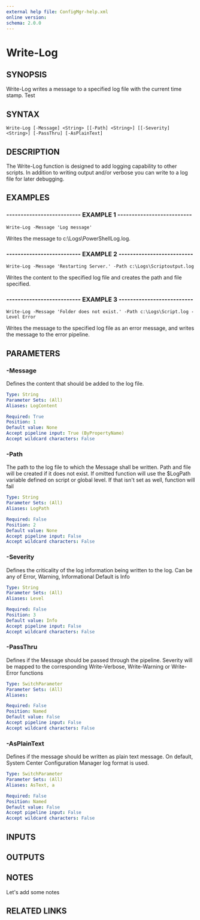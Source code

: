 ```yaml
---
external help file: ConfigMgr-help.xml
online version: 
schema: 2.0.0
---
```


# Write-Log

## SYNOPSIS
Write-Log writes a message to a specified log file with the current time stamp.
Test

## SYNTAX

```
Write-Log [-Message] <String> [[-Path] <String>] [[-Severity] <String>] [-PassThru] [-AsPlainText]
```

## DESCRIPTION
The Write-Log function is designed to add logging capability to other scripts.
In addition to writing output and/or verbose you can write to a log file for
later debugging.

## EXAMPLES

### -------------------------- EXAMPLE 1 --------------------------
```
Write-Log -Message 'Log message'
```

Writes the message to c:\Logs\PowerShellLog.log.

### -------------------------- EXAMPLE 2 --------------------------
```
Write-Log -Message 'Restarting Server.' -Path c:\Logs\Scriptoutput.log
```

Writes the content to the specified log file and creates the path and file specified.

### -------------------------- EXAMPLE 3 --------------------------
```
Write-Log -Message 'Folder does not exist.' -Path c:\Logs\Script.log -Level Error
```

Writes the message to the specified log file as an error message, and writes the message to the error pipeline.

## PARAMETERS

### -Message
Defines the content that should be added to the log file.

```yaml
Type: String
Parameter Sets: (All)
Aliases: LogContent

Required: True
Position: 1
Default value: None
Accept pipeline input: True (ByPropertyName)
Accept wildcard characters: False
```

### -Path
The path to the log file to which the Message shall be written.
Path and file will be created if it does not exist.
If omitted function will use the $LogPath variable defined on script or global level.
If that isn't set as well, function will fail

```yaml
Type: String
Parameter Sets: (All)
Aliases: LogPath

Required: False
Position: 2
Default value: None
Accept pipeline input: False
Accept wildcard characters: False
```

### -Severity
Defines the criticality of the log information being written to the log.
Can be any of Error, Warning, Informational
Default is Info

```yaml
Type: String
Parameter Sets: (All)
Aliases: Level

Required: False
Position: 3
Default value: Info
Accept pipeline input: False
Accept wildcard characters: False
```

### -PassThru
Defines if the Message should be passed through the pipeline.
Severity will be mapped to the corresponding Write-Verbose, Write-Warning
or Write-Error functions

```yaml
Type: SwitchParameter
Parameter Sets: (All)
Aliases: 

Required: False
Position: Named
Default value: False
Accept pipeline input: False
Accept wildcard characters: False
```

### -AsPlainText
Defines if the message should be written as plain text message.
On default, System Center Configuration Manager log format is used.

```yaml
Type: SwitchParameter
Parameter Sets: (All)
Aliases: AsText, a

Required: False
Position: Named
Default value: False
Accept pipeline input: False
Accept wildcard characters: False
```

## INPUTS

## OUTPUTS

## NOTES
Let's add some notes

## RELATED LINKS

